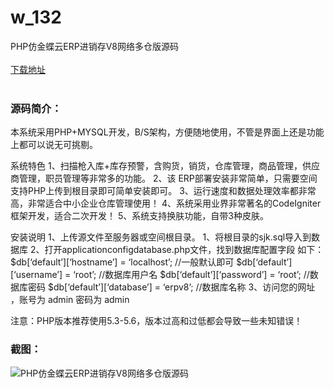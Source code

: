 # w_132
PHP仿金蝶云ERP进销存V8网络多仓版源码
<br/></br>
[下载地址](https://www.uuid2.com/132.html "下载地址")
<br/></br>
<h3>源码简介：</h3>
<p>本系统采用PHP+MYSQL开发，B/S架构，方便随地使用，不管是界面上还是功能上都可以说无可挑剔。

系统特色
1、扫描枪入库+库存预警，含购货，销货，仓库管理，商品管理，供应商管理，职员管理等非常多的功能。
2、该 ERP部署安装非常简单，只需要空间支持PHP上传到根目录即可简单安装即可。
3、运行速度和数据处理效率都非常高，非常适合中小企业仓库管理使用！
4、系统采用业界非常著名的CodeIgniter框架开发，适合二次开发！
5、系统支持换肤功能，自带3种皮肤。

安装说明
1、上传源文件至服务器或空间根目录。
1、将根目录的sjk.sql导入到数据库
2、打开applicationconfigdatabase.php文件，找到数据库配置字段 如下：
$db[‘default’][‘hostname’] = ‘localhost’; //一般默认即可
$db[‘default’][‘username’] = ‘root’; //数据库用户名
$db[‘default’][‘password’] = ‘root’; //数据库密码
$db[‘default’][‘database’] = ‘erpv8’; //数据库名称
3、访问您的网址 ，账号为 admin 密码为 admin<p>
<p>注意：PHP版本推荐使用5.3-5.6，版本过高和过低都会导致一些未知错误！<p>
<h3>截图：</h3>
<img src="https://www.uuid2.com/wp-content/uploads/img/202105/4e57dfc635.jpg" alt="PHP仿金蝶云ERP进销存V8网络多仓版源码">
